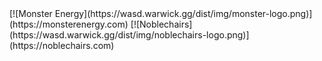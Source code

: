 <div class="logos" markdown="span">
[![Monster Energy](https://wasd.warwick.gg/dist/img/monster-logo.png)](https://monsterenergy.com)
[![Noblechairs](https://wasd.warwick.gg/dist/img/noblechairs-logo.png)](https://noblechairs.com)
</div>